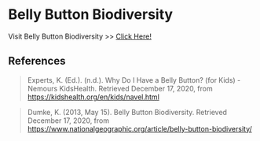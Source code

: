 # Belly Button Biodiversity

Visit Belly Button Biodiversity >> [Click Here!](https://abpuccini.github.io/plotly-challenge/)

## References

> Experts, K. (Ed.). (n.d.). Why Do I Have a Belly Button? (for Kids) - Nemours KidsHealth. Retrieved December 17, 2020, from https://kidshealth.org/en/kids/navel.html

> Dumke, K. (2013, May 15). Belly Button Biodiversity. Retrieved December 17, 2020, from https://www.nationalgeographic.org/article/belly-button-biodiversity/

